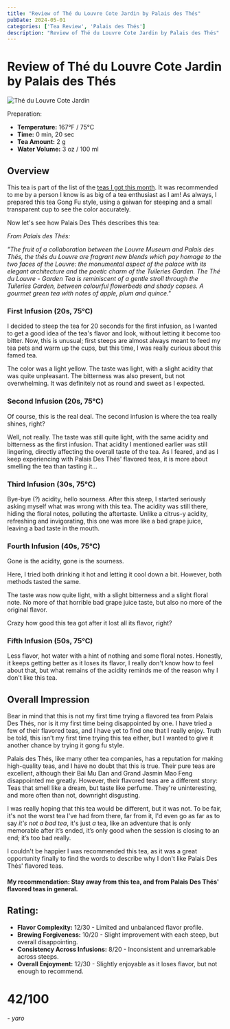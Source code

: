 ```yaml
---
title: "Review of Thé du Louvre Cote Jardin by Palais des Thés"
pubDate: 2024-05-01
categories: ['Tea Review', 'Palais des Thés']
description: "Review of Thé du Louvre Cote Jardin by Palais des Thés"
---
```


# Review of Thé du Louvre Cote Jardin by Palais des Thés

![Thé du Louvre Cote Jardin](teaset_thedulouvre.png)

Preparation:

- **Temperature:** 167°F / 75°C
- **Time:** 0 min, 20 sec
- **Tea Amount:** 2 g
- **Water Volume:** 3 oz / 100 ml

## Overview

This tea is part of the list of the [teas I got this month](https://skoomaden.me/posts/teas-arriving-in-may/).
It was recommended to me by a person I know is as big of a tea enthusiast as I am!
As always, I prepared this tea Gong Fu style, using a gaiwan for steeping and a small transparent cup to see the color accurately.

Now let's see how Palais Des Thés describes this tea:

*From Palais des Thés:*

_"The fruit of a collaboration between the Louvre Museum and Palais des Thés, the thés du Louvre are fragrant new blends which pay homage to the two faces of the Louvre: the monumental aspect of the palace with its elegant architecture and the poetic charm of the Tuileries Garden._
_The Thé du Louvre - Garden Tea is reminiscent of a gentle stroll through the Tuileries Garden, between colourful flowerbeds and shady copses. A gourmet green tea with notes of apple, plum and quince."_

### First Infusion (20s, 75°C)

I decided to steep the tea for 20 seconds for the first infusion, as I wanted to get a good idea of the tea's flavor and look, without letting it become too bitter.
Now, this is unusual; first steeps are almost always meant to feed my tea pets and warm up the cups, but this time, I was really curious about this famed tea.

The color was a light yellow. The taste was light, with a slight acidity that was quite unpleasant. The bitterness was also present, but not overwhelming.
It was definitely not as round and sweet as I expected.

### Second Infusion (20s, 75°C)

Of course, this is the real deal. The second infusion is where the tea really shines, right?

Well, not really. The taste was still quite light, with the same acidity and bitterness as the first infusion.
That acidity I mentioned earlier was still lingering, directly affecting the overall taste of the tea.
As I feared, and as I keep experiencing with Palais Des Thés' flavored teas, it is more about smelling the tea than tasting it...

### Third Infusion (30s, 75°C)

Bye-bye (?) acidity, hello sourness.
After this steep, I started seriously asking myself what was wrong with this tea. The acidity was still there, hiding the floral notes, polluting the aftertaste.
Unlike a citrus-y acidity, refreshing and invigorating, this one was more like a bad grape juice, leaving a bad taste in the mouth.

### Fourth Infusion (40s, 75°C)

Gone is the acidity, gone is the sourness.

Here, I tried both drinking it hot and letting it cool down a bit.
However, both methods tasted the same.

The taste was now quite light, with a slight bitterness and a slight floral note.
No more of that horrible bad grape juice taste, but also no more of the original flavor.

Crazy how good this tea got after it lost all its flavor, right?

### Fifth Infusion (50s, 75°C)

Less flavor, hot water with a hint of nothing and some floral notes.
Honestly, it keeps getting better as it loses its flavor, I really don't know how to feel about that, but what remains of the acidity reminds me of the reason why I don't like this tea.

## Overall Impression 

Bear in mind that this is not my first time trying a flavored tea from Palais Des Thés, nor is it my first time being disappointed by one.
I have tried a few of their flavored teas, and I have yet to find one that I really enjoy.
Truth be told, this isn't my first time trying this tea either, but I wanted to give it another chance by trying it gong fu style.

Palais des Thés, like many other tea companies, has a reputation for making high-quality teas, and I have no doubt that this is true.
Their pure teas are excellent, although their Bai Mu Dan and Grand Jasmin Mao Feng disappointed me greatly.
However, their flavored teas are a different story: Teas that smell like a dream, but taste like perfume. They're uninteresting, and more often than not, downright disgusting.

I was really hoping that this tea would be different, but it was not.
To be fair, it's not the worst tea I've had from there, far from it, I'd even go as far as to say *it's not a bad tea*, it's just _a_ tea, like an adventure that is only memorable after it’s ended, it’s only good when the session is closing to an end; it’s too bad really.

I couldn't be happier I was recommended this tea, as it was a great opportunity finally to find the words to describe why I don't like Palais Des Thés' flavored teas.

#### My recommendation: Stay away from this tea, and from Palais Des Thés' flavored teas in general.

## Rating:

- **Flavor Complexity:** 12/30 - Limited and unbalanced flavor profile.
- **Brewing Forgiveness:** 10/20 - Slight improvement with each steep, but overall disappointing.
- **Consistency Across Infusions:** 8/20 - Inconsistent and unremarkable across steeps.
- **Overall Enjoyment:** 12/30 - Slightly enjoyable as it loses flavor, but not enough to recommend.

# 42/100

*- yaro*

